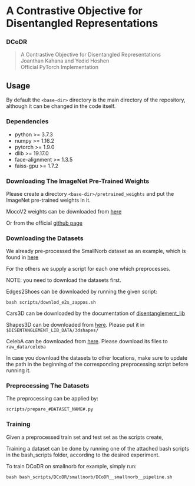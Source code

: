 # A Contrastive Objective for Disentangled Representations

### DCoDR
> A Contrastive Objective for Disentangled Representations \
> Joanthan Kahana and Yedid Hoshen \
> Official PyTorch Implementation

## Usage

By default the `<base-dir>` directory is the main directory of the repository, although it can be changed in the code itself. 

### Dependencies
* python >= 3.7.3
* numpy >= 1.16.2
* pytorch >= 1.9.0
* dlib >= 19.17.0
* face-alignment >= 1.3.5
* faiss-gpu >= 1.7.2

### Downloading The ImageNet Pre-Trained Weights

Please create a directory `<base-dir>/pretrained_weights` and put the ImageNet pre-trained weights in it.

MocoV2 weights can be downloaded from [here](https://drive.google.com/drive/folders/1SAsU6OQz38TXkzRcBpUxianEK35g6UHy?usp=sharing)

Or from the official [github page](https://github.com/facebookresearch/moco)


### Downloading the Datasets

We already pre-processed the SmallNorb dataset as an example, which is found in [here](https://drive.google.com/drive/folders/1i1rgZFBPAXnlbUsYp9Fnh5IqyQJGnjzq?usp=sharing)

For the others we supply a script for each one which preprocesses.

NOTE: you need to download the datasets first. 

Edges2Shoes can be downloaded by running the given script: 

    bash scripts/downlod_e2s_zappos.sh

Cars3D can be downloaded by the documentation of [disentanglement_lib](https://github.com/google-research/disentanglement_lib)

Shapes3D can be downloaded from [here](https://github.com/deepmind/3d-shapes). Please put it in `$DISENTANGLEMENT_LIB_DATA/3dshapes/`

CelebA can be downloaded from [here](https://mmlab.ie.cuhk.edu.hk/projects/CelebA.html). Please download its files to `raw_data/celeba`

In case you download the datasets to other locations, make sure to update the path in the beginning of the corresponding preprocessing script before running it.

### Preprocessing The Datasets

The preprocessing can be applied by:

    scripts/prepare_#DATASET_NAME#.py

### Training

Given a preprocessed train set and test set as the scripts create, 

Training a dataset can be done by running one of the attached bash scripts in the bash_scripts folder, 
according to the desired experiment.

To train DCoDR on smallnorb for example, simply run:

    bash bash_scripts/DCoDR/smallnorb/DCoDR__smallnorb__pipeline.sh
